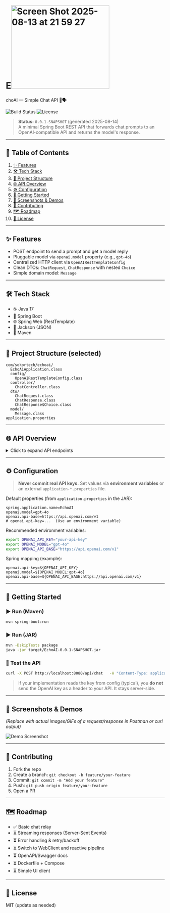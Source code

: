 
# E<img width="311" height="264" alt="Screen Shot 2025-08-13 at 21 59 27" src="https://github.com/user-attachments/assets/e49c247d-82a8-49a3-8f80-08b6e022748d" />
choAI — Simple Chat API 🤖🗣️

![Build Status](https://img.shields.io/badge/build-passing-brightgreen)
![License](https://img.shields.io/badge/License-MIT-yellow.svg)

> **Status:** `0.0.1-SNAPSHOT` (generated 2025-08-14)  
> A minimal Spring Boot REST API that forwards chat prompts to an OpenAI-compatible API and returns the model's response.

---

## 📑 Table of Contents
1. [✨ Features](#-features)
2. [🛠 Tech Stack](#-tech-stack)
3. [📂 Project Structure](#-project-structure)
4. [🌐 API Overview](#-api-overview)
5. [⚙️ Configuration](#️-configuration)
6. [🚀 Getting Started](#-getting-started)
7. [📸 Screenshots & Demos](#-screenshots--demos)
8. [🤝 Contributing](#-contributing)
9. [🗺 Roadmap](#-roadmap)
10. [📜 License](#-license)

---

## ✨ Features
- POST endpoint to send a prompt and get a model reply
- Pluggable model via `openai.model` property (e.g., `gpt-4o`)
- Centralized HTTP client via `OpenAIRestTemplateConfig`
- Clean DTOs: `ChatRequest`, `ChatResponse` with nested `Choice`
- Simple domain model: `Message`

---

## 🛠 Tech Stack
- ☕ Java 17
- 🚀 Spring Boot
- 🌐 Spring Web (RestTemplate)
- 🧩 Jackson (JSON)
- 🐘 Maven

---

## 📂 Project Structure (selected)
```
com/sokortech/echoai/
  EchoAiApplication.class
  config/
    OpenAIRestTemplateConfig.class
  controller/
    ChatController.class
  dto/
    ChatRequest.class
    ChatResponse.class
    ChatResponse$Choice.class
  model/
    Message.class
application.properties
```

---

## 🌐 API Overview
<details>
<summary>Click to expand API endpoints</summary>

### 💬 Chat
- **POST** `/api/chat`  
  **Body:**  
  ```json
  {
    "message": "Say hello to the world",
    "model": "gpt-4o"
  }
  ```
  **Response (example):**
  ```json
  {
    "choices": [{ "message": {"role":"assistant","content":"Hello, world!"} }]
  }
  ```

</details>

---

## ⚙️ Configuration
> **Never commit real API keys.**
Set values via **environment variables** or an external `application-*.properties` file.

Default properties (from `application.properties` in the JAR):
```properties
spring.application.name=EchoAI
openai.model=gpt-4o
openai.api-base=https://api.openai.com/v1
# openai.api-key=...  (Use an environment variable)
```

Recommended environment variables:
```bash
export OPENAI_API_KEY="your-api-key"
export OPENAI_MODEL="gpt-4o"
export OPENAI_API_BASE="https://api.openai.com/v1"
```

Spring mapping (example):
```properties
openai.api-key=${OPENAI_API_KEY}
openai.model=${OPENAI_MODEL:gpt-4o}
openai.api-base=${OPENAI_API_BASE:https://api.openai.com/v1}
```

---

## 🚀 Getting Started

### ▶ Run (Maven)
```bash
mvn spring-boot:run
```

### ▶ Run (JAR)
```bash
mvn -DskipTests package
java -jar target/EchoAI-0.0.1-SNAPSHOT.jar
```

### 🔎 Test the API
```bash
curl -X POST http://localhost:8080/api/chat   -H "Content-Type: application/json"   -d '{"message":"Say a short poem about spring"}'
```

> If your implementation reads the key from config (typical), you **do not** send the OpenAI key as a header to your API. It stays server-side.

---

## 📸 Screenshots & Demos
*(Replace with actual images/GIFs of a request/response in Postman or curl output)*

![Demo Screenshot](https://via.placeholder.com/800x400.png?text=EchoAI+Chat+Demo)

---

## 🤝 Contributing
1. Fork the repo
2. Create a branch: `git checkout -b feature/your-feature`
3. Commit: `git commit -m "Add your feature"`
4. Push: `git push origin feature/your-feature`
5. Open a PR

---

## 🗺 Roadmap
- ✅ Basic chat relay
- ⏳ Streaming responses (Server-Sent Events)
- ⏳ Error handling & retry/backoff
- ⏳ Switch to WebClient and reactive pipeline
- ⏳ OpenAPI/Swagger docs
- ⏳ Dockerfile + Compose
- ⏳ Simple UI client

---

## 📜 License
MIT (update as needed)
